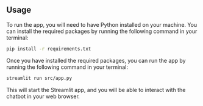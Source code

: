 
## Usage

To run the app, you will need to have Python installed on your machine. You can install the required packages by running the following command in your terminal:

```bash
pip install -r requirements.txt
```

Once you have installed the required packages, you can run the app by running the following command in your terminal:

```bash
streamlit run src/app.py
```

This will start the Streamlit app, and you will be able to interact with the chatbot in your web browser.
